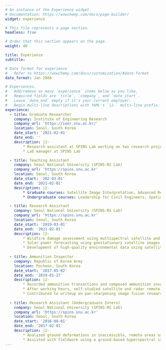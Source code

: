 ```yaml
---
# An instance of the Experience widget.
# Documentation: https://wowchemy.com/docs/page-builder/
widget: experience

# This file represents a page section.
headless: true

# Order that this section appears on the page.
weight: 40

title: Experience
subtitle:

# Date format for experience
#   Refer to https://wowchemy.com/docs/customization/#date-format
date_format: Jan 2006

# Experiences.
#   Add/remove as many `experience` items below as you like.
#   Required fields are `title`, `company`, and `date_start`.
#   Leave `date_end` empty if it's your current employer.
#   Begin multi-line descriptions with YAML's `|2-` multi-line prefix.
experience:
  - title: Graduate Researcher 
    company: Institute of Engineering Research
    company_url: 'https://ioer.snu.ac.kr/'
    location: Seoul, South Korea
    date_start: '2021-02-01'
    date_end: ''
    description: |2-
        * Research assistant at SPINS Lab working on two research projects
        * Lab manager at SPINS Lab

  - title: Teaching Assistant
    company: Seoul National University (SPINS-RS Lab)
    company_url: 'https://spins.snu.ac.kr'
    location: Seoul, South Korea
    date_start: '202-03-01'
    date_end: '2021-02-01'
    description: |2-   
        * Graduate courses: Satellite Image Interpretation, Advanced Remote Sensing (KOMPSAT VHR imagery)
        * Undergraduate courses: Leadership for Civil Engineers, Spatial Informatics and Systems, Remote Sensing

  - title: Research Assistant
    company: Seoul National University (SPINS-RS Lab)
    company_url: 'https://spins.snu.ac.kr'
    location: Seoul, South Korea
    date_start: '2019-03-01'
    date_end: '2021-02-01'
    description: |2-
        * Wildfire damage assessment using multispectral satellite and Planetscope images
        * Solar power forecasting using geostationary satellite images and meteorological data
        * Development of high-quality environmental data using satellite images via deep learning algorithms
        
  - title: Ammunition Inspector
    company: Republic of Korea Army
    location: Pocheon, South Korea
    date_start: '2017-05-02'
    date_end: '2019-01-27'
    description: |2-
        * Recorded ammunition transactions and composed ammunition inventory reports using Excel
        * After working hours, self-studied satellite and radar remote sensing 
        * Contributed to writeup on pan-sharpening image fusion research using Worldview images
        
  - title: Research Assistant (Undergraduate Intern)
    company: Seoul National University (SPINS-RS Lab)
    company_url: 'https://spins.snu.ac.kr'
    location: Seoul, South Korea
    date_start: '2016-08-01'
    date_end: '2017-02-01'
    description: |2-
        * Analyzed ground deformations in inaccessible, remote areas using Sentinel-1 SAR images
        * Assisted with fieldwork using a ground-based hyperspectral imager to monitor crop health
---
```

